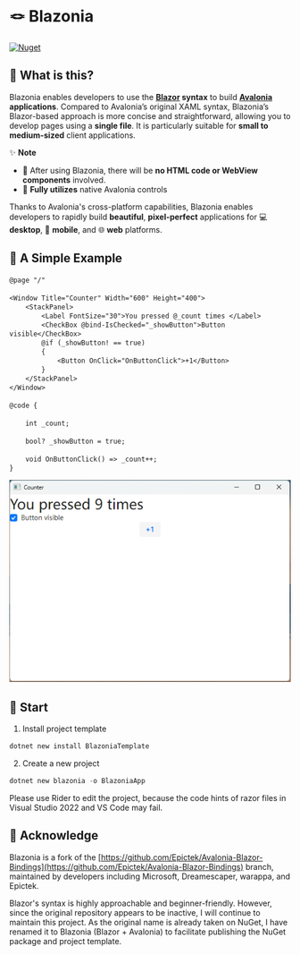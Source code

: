 # 🪢 Blazonia

[![Nuget](https://img.shields.io/nuget/v/Blazonia)](https://www.nuget.org/packages/Blazonia/)

## 🤔 What is this?

Blazonia enables developers to use the **<a href="https://dotnet.microsoft.com/en-us/apps/aspnet/web-apps/blazor">Blazor</a> syntax** to build **<a href="https://avaloniaui.net/">Avalonia</a> applications**. Compared to Avalonia’s original XAML syntax, Blazonia’s Blazor-based approach is more concise and straightforward, allowing you to develop pages using a **single file**. It is particularly suitable for **small to medium-sized** client applications.

✨ **Note**

- 🚫 After using Blazonia, there will be **no HTML code or WebView components** involved.
- 🤩 **Fully utilizes** native Avalonia controls

Thanks to Avalonia's cross-platform capabilities, Blazonia enables developers to rapidly build **beautiful**, **pixel-perfect** applications for 💻 **desktop**, 📱 **mobile**, and 🌐 **web** platforms.

## 🌰 A Simple Example

```razor
@page "/"

<Window Title="Counter" Width="600" Height="400">
    <StackPanel>
        <Label FontSize="30">You pressed @_count times </Label>
        <CheckBox @bind-IsChecked="_showButton">Button visible</CheckBox>
        @if (_showButton! == true)
        {
            <Button OnClick="OnButtonClick">+1</Button>
        }
    </StackPanel>
</Window>

@code {

    int _count;
    
    bool? _showButton = true;
    
    void OnButtonClick() => _count++;
}
```

![Counter](/images/Blazonia.png "Counter")

## 🛫 Start

1. Install project template

```powershell
dotnet new install BlazoniaTemplate

```

2. Create a new project

```powershell
dotnet new blazonia -o BlazoniaApp
```

Please use Rider to edit the project, because the code hints of razor files in Visual Studio 2022 and VS Code may fail.

## 📄 Acknowledge

Blazonia is a fork of the [https://github.com/Epictek/Avalonia-Blazor-Bindings](https://github.com/Epictek/Avalonia-Blazor-Bindings) branch, maintained by developers including Microsoft, Dreamescaper, warappa, and Epictek.

Blazor's syntax is highly approachable and beginner-friendly. However, since the original repository appears to be inactive, I will continue to maintain this project. As the original name is already taken on NuGet, I have renamed it to Blazonia (Blazor + Avalonia) to facilitate publishing the NuGet package and project template.
